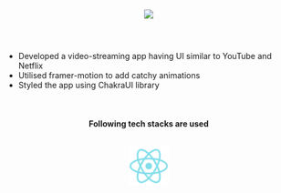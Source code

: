 <h1 align="center">
  <a href="https://git.io/typing-svg">
    <img src="https://readme-typing-svg.herokuapp.com/?lines=Hello,+There!+👋;Welcome+to+my+VideoHub+project....;Nice+to+meet+you!&center=true&size=20">
  </a>
</h1>
<br>

<ul>
  <li>Developed a video-streaming app having UI similar to YouTube and Netflix</li>
  <li>Utilised framer-motion to add catchy animations</li>
  <li>Styled the app using ChakraUI library</li>
</ul>
<br>

<h4 align="center">
  Following tech stacks are used <br><br>
  <p align="center>
     <img src="mongodb.png" alt="mongodb" width="70" height="70">
     <img src="react.png" alt="react" width="70" height="70">
  </p>
</h4>

